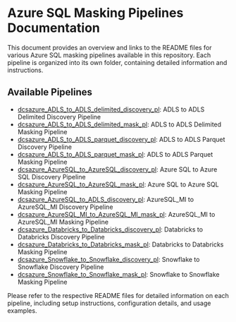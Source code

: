 # Azure SQL Masking Pipelines Documentation

This document provides an overview and links to the README files for various Azure SQL masking pipelines available in this repository. Each pipeline is organized into its own folder, containing detailed information and instructions.

## Available Pipelines

- [dcsazure_ADLS_to_ADLS_delimited_discovery_pl](../dcsazure_ADLS_to_ADLS_delimited_discovery_pl/README.md): ADLS to ADLS Delimited Discovery Pipeline
- [dcsazure_ADLS_to_ADLS_delimited_mask_pl](../dcsazure_ADLS_to_ADLS_delimited_mask_pl/README.md): ADLS to ADLS Delimited Masking Pipeline
- [dcsazure_ADLS_to_ADLS_parquet_discovery_pl](../dcsazure_ADLS_to_ADLS_parquet_discovery_pl/README.md): ADLS to ADLS Parquet Discovery Pipeline
- [dcsazure_ADLS_to_ADLS_parquet_mask_pl](../dcsazure_ADLS_to_ADLS_parquet_mask_pl/README.md): ADLS to ADLS Parquet Masking Pipeline
- [dcsazure_AzureSQL_to_AzureSQL_discovery_pl](../dcsazure_AzureSQL_to_AzureSQL_discovery_pl/README.md): Azure SQL to Azure SQL Discovery Pipeline
- [dcsazure_AzureSQL_to_AzureSQL_mask_pl](../dcsazure_AzureSQL_to_AzureSQL_mask_pl/README.md): Azure SQL to Azure SQL Masking Pipeline
- [dcsazure_AzureSQL_to_ADLS_discovery_pl](../dcsazure_AzureSQL_MI_to_AzureSQL_MI_discovery_pl/README.md): AzureSQL_MI to AzureSQL_MI Discovery Pipeline
- [dcsazure_AzureSQL_MI_to_AzureSQL_MI_mask_pl](../dcsazure_AzureSQL_MI_to_AzureSQL_MI_mask_pl/README.md): AzureSQL_MI to AzureSQL_MI Masking Pipeline
- [dcsazure_Databricks_to_Databricks_discovery_pl](../dcsazure_Databricks_to_Databricks_discovery_pl/README.md): Databricks to Databricks Discovery Pipeline
- [dcsazure_Databricks_to_Databricks_mask_pl](../dcsazure_Databricks_to_Databricks_mask_pl/README.md): Databricks to Databricks Masking Pipeline
- [dcsazure_Snowflake_to_Snowflake_discovery_pl](../dcsazure_Snowflake_to_Snowflake_discovery_pl/README.md): Snowflake to Snowflake Discovery Pipeline
- [dcsazure_Snowflake_to_Snowflake_mask_pl](../dcsazure_Snowflake_to_Snowflake_mask_pl/README.md): Snowflake to Snowflake Masking Pipeline

Please refer to the respective README files for detailed information on each pipeline, including setup instructions, configuration details, and usage examples.